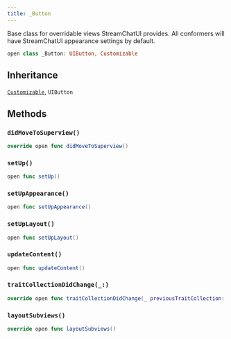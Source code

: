 ```yaml
---
title: _Button
---
```


Base class for overridable views StreamChatUI provides.
All conformers will have StreamChatUI appearance settings by default.

``` swift
open class _Button: UIButton, Customizable 
```

## Inheritance

[`Customizable`](../customizable), `UIButton`

## Methods

### `didMoveToSuperview()`

``` swift
override open func didMoveToSuperview() 
```

### `setUp()`

``` swift
open func setUp() 
```

### `setUpAppearance()`

``` swift
open func setUpAppearance() 
```

### `setUpLayout()`

``` swift
open func setUpLayout() 
```

### `updateContent()`

``` swift
open func updateContent() 
```

### `traitCollectionDidChange(_:)`

``` swift
override open func traitCollectionDidChange(_ previousTraitCollection: UITraitCollection?) 
```

### `layoutSubviews()`

``` swift
override open func layoutSubviews() 
```
